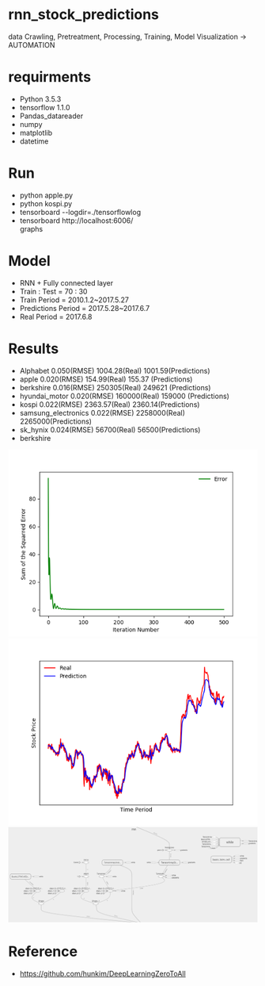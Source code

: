 # rnn_stock_predictions
data Crawling, Pretreatment, Processing, Training, Model Visualization -> AUTOMATION

# requirments
  - Python 3.5.3
  - tensorflow 1.1.0
  - Pandas_datareader
  - numpy
  - matplotlib
  - datetime

# Run
  - python apple.py
  - python kospi.py
  - tensorboard --logdir=./tensorflowlog
  - tensorboard
    http://localhost:6006/  <br>
    graphs

# Model
  - RNN + Fully connected layer
  - Train : Test = 70 : 30
  - Train Period = 2010.1.2~2017.5.27
  - Predictions Period = 2017.5.28~2017.6.7
  - Real Period = 2017.6.8

# Results
  - Alphabet 0.050(RMSE) 1004.28(Real) 1001.59(Predictions)
  - apple 0.020(RMSE) 154.99(Real) 155.37 (Predictions)
  - berkshire 0.016(RMSE) 250305(Real) 249621 (Predictions)
  - hyundai_motor 0.020(RMSE) 160000(Real) 159000 (Predictions)
  - kospi  0.022(RMSE) 2363.57(Real) 2360.14(Predictions)
  - samsung_electronics 0.022(RMSE) 2258000(Real) 2265000(Predictions)   
  - sk_hynix 0.024(RMSE) 56700(Real) 56500(Predictions) <br>
  - berkshire <br>

  ![berkshire](./berkshire_err.png)
  ![berkshire](./berkshire_value.png)
  ![berkshire](./rnn_tensorboard.png)



# Reference
  - https://github.com/hunkim/DeepLearningZeroToAll